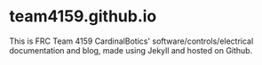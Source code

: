 # team4159.github.io

This is FRC Team 4159 CardinalBotics' software/controls/electrical documentation and blog, made using Jekyll and hosted on Github.